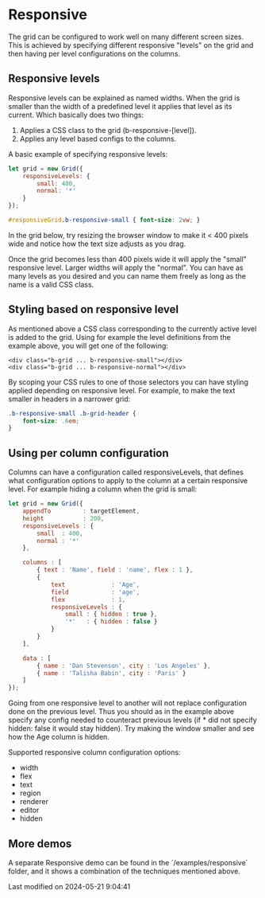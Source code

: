 # Responsive

The grid can be configured to work well on many different screen sizes. This is achieved by specifying different responsive "levels" on the grid and then having per level configurations on the columns. 

## Responsive levels

Responsive levels can be explained as named widths. When the grid is smaller than the width of a predefined level it applies that level as its current. Which basically does two things:

1. Applies a CSS class to the grid (b-responsive-[level]).
2. Applies any level based configs to the columns.

A basic example of specifying responsive levels:

```javascript
let grid = new Grid({
    responsiveLevels: {
        small: 400,
        normal: '*'
    }
});
```

```css
#responsiveGrid.b-responsive-small { font-size: 2vw; }
```

In the grid below, try resizing the browser window to make it < 400 pixels wide and notice how the text size adjusts
as you drag.

<div class="external-example" data-file="Grid/guides/responsive/basic.js"></div>

Once the grid becomes less than 400 pixels wide it will apply the "small" responsive level. Larger widths will apply the "normal". You can have as many levels as you desired and you can name them freely as long as the name is a valid CSS class.

## Styling based on responsive level

As mentioned above a CSS class corresponding to the currently active level is added to the grid. Using for example the level definitions from the example above, you will get one of the following:

```
<div class="b-grid ... b-responsive-small"></div>
<div class="b-grid ... b-responsive-normal"></div>

```

By scoping your CSS rules to one of those selectors you can have styling applied depending on responsive level. For example, to make the text smaller in headers in a narrower grid:

```css
.b-responsive-small .b-grid-header {
    font-size: .6em; 
}
```

## Using per column configuration

Columns can have a configuration called responsiveLevels, that defines what configuration options to apply to the column at a certain responsive level. For example hiding a column when the grid is small:

```javascript
let grid = new Grid({
    appendTo         : targetElement,
    height           : 200,
    responsiveLevels : {
        small  : 400,
        normal : '*'
    },

    columns : [
        { text : 'Name', field : 'name', flex : 1 },
        {
            text             : 'Age',
            field            : 'age',
            flex             : 1,
            responsiveLevels : {
                small : { hidden : true },
                '*'   : { hidden : false }
            }
        }
    ],

    data : [
        { name : 'Dan Stevenson', city : 'Los Angeles' },
        { name : 'Talisha Babin', city : 'Paris' }
    ]
});
```

Going from one responsive level to another will not replace configuration done on the previous level. Thus you should as in the example above specify any config needed to counteract previous levels (if * did not specify hidden: false it would stay hidden).
Try making the window smaller and see how the Age column is hidden.

<div class="external-example" data-file="Grid/guides/responsive/columns.js"></div>

Supported responsive column configuration options:

* width
* flex
* text
* region
* renderer
* editor
* hidden  

## More demos
A separate Responsive demo can be found in the ´/examples/responsive´ folder, and it shows a combination of the techniques mentioned above.


<p class="last-modified">Last modified on 2024-05-21 9:04:41</p>